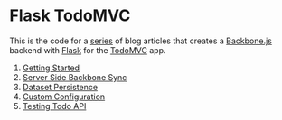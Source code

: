 # Flask TodoMVC

This is the code for a [series][5] of blog articles that creates a [Backbone.js][3]
backend with [Flask][2] for the [TodoMVC][1] app.  

1. [Getting Started][5]
2. [Server Side Backbone Sync][6]
3. [Dataset Persistence][7]
4. [Custom Configuration][8]
5. [Testing Todo API][9]

[1]: http://todomvc.com
[2]: http://flask.pocoo.org/
[3]: http://backbonejs.org
[4]: http://todomvc.com/architecture-examples/backbone/
[5]: http://simplectic.com/blog/2014/flask-todomvc-part1/
[6]: http://simplectic.com/blog/2014/flask-todomvc-backbone-sync/
[7]: http://simplectic.com/blog/2014/flask-todomvc-dataset/
[8]: http://simplectic.com/blog/2014/flask-todomvc-configuration/
[9]: http://simplectic.com/blog/2014/flask-todomvc-testing/ 
